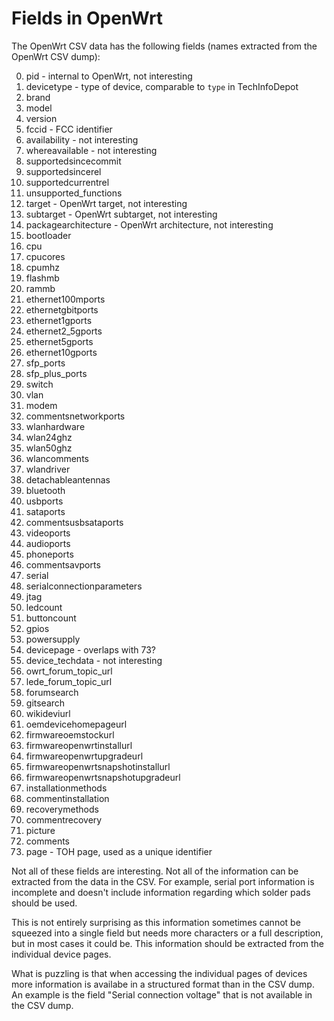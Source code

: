 # Fields in OpenWrt

The OpenWrt CSV data has the following fields (names extracted from the OpenWrt CSV dump):

0. pid - internal to OpenWrt, not interesting
1. devicetype - type of device, comparable to `type` in TechInfoDepot
2. brand
3. model
4. version
5. fccid - FCC identifier
6. availability - not interesting
7. whereavailable - not interesting
8. supportedsincecommit
9. supportedsincerel
10. supportedcurrentrel
11. unsupported_functions
12. target - OpenWrt target, not interesting
13. subtarget - OpenWrt subtarget, not interesting
14. packagearchitecture - OpenWrt architecture, not interesting
15. bootloader
16. cpu
17. cpucores
18. cpumhz
19. flashmb
20. rammb
21. ethernet100mports
22. ethernetgbitports
23. ethernet1gports
24. ethernet2_5gports
25. ethernet5gports
26. ethernet10gports
27. sfp_ports
28. sfp_plus_ports
29. switch
30. vlan
31. modem
32. commentsnetworkports
33. wlanhardware
34. wlan24ghz
35. wlan50ghz
36. wlancomments
37. wlandriver
38. detachableantennas
39. bluetooth
40. usbports
41. sataports
42. commentsusbsataports
43. videoports
44. audioports
45. phoneports
46. commentsavports
47. serial
48. serialconnectionparameters
49. jtag
50. ledcount
51. buttoncount
52. gpios
53. powersupply
54. devicepage - overlaps with 73?
55. device_techdata - not interesting
56. owrt_forum_topic_url
57. lede_forum_topic_url
58. forumsearch
59. gitsearch
60. wikideviurl
61. oemdevicehomepageurl
62. firmwareoemstockurl
63. firmwareopenwrtinstallurl
64. firmwareopenwrtupgradeurl
65. firmwareopenwrtsnapshotinstallurl
66. firmwareopenwrtsnapshotupgradeurl
67. installationmethods
68. commentinstallation
69. recoverymethods
70. commentrecovery
71. picture
72. comments
73. page - TOH page, used as a unique identifier

Not all of these fields are interesting. Not all of the information can be
extracted from the data in the CSV. For example, serial port information is
incomplete and doesn't include information regarding which solder pads should
be used.

This is not entirely surprising as this information sometimes cannot be
squeezed into a single field but needs more characters or a full description,
but in most cases it could be. This information should be extracted from the
individual device pages.

What is puzzling is that when accessing the individual pages of devices more
information is availabe in a structured format than in the CSV dump. An example
is the field "Serial connection voltage" that is not available in the CSV
dump.
